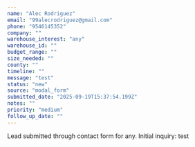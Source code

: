 ```yaml
---
name: "Alec Rodriguez"
email: "99alecrodriguez@gmail.com"
phone: "9546145352"
company: ""
warehouse_interest: "any"
warehouse_id: ""
budget_range: ""
size_needed: ""
county: ""
timeline: ""
message: "test"
status: "new"
source: "modal_form"
submitted_date: "2025-09-19T15:37:54.199Z"
notes: ""
priority: "medium"
follow_up_date: ""
---
```


Lead submitted through contact form for any.
Initial inquiry: test
